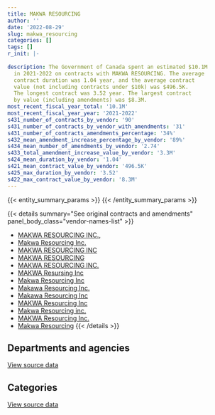 ```yaml
---
title: MAKWA RESOURCING
author: ''
date: '2022-08-29'
slug: makwa_resourcing
categories: []
tags: []
r_init: |-
  
description: The Government of Canada spent an estimated $10.1M
  in 2021-2022 on contracts with MAKWA RESOURCING. The average
  contract duration was 1.04 year, and the average contract
  value (not including contracts under $10k) was $496.5K.
  The longest contract was 3.52 year. The largest contract
  by value (including amendments) was $8.3M.
most_recent_fiscal_year_total: '10.1M'
most_recent_fiscal_year_year: '2021-2022'
s431_number_of_contracts_by_vendor: '90'
s431_number_of_contracts_by_vendor_with_amendments: '31'
s431_number_of_contracts_amendments_percentage: '34%'
s432_mean_amendment_increase_percentage_by_vendor: '89%'
s434_mean_number_of_amendments_by_vendor: '2.74'
s433_total_amendment_increase_value_by_vendor: '3.3M'
s424_mean_duration_by_vendor: '1.04'
s421_mean_contract_value_by_vendor: '496.5K'
s425_max_duration_by_vendor: '3.52'
s422_max_contract_value_by_vendor: '8.3M'
---
```


<script src="/rmarkdown-libs/htmlwidgets/htmlwidgets.js"></script>
<link href="/rmarkdown-libs/datatables-css/datatables-crosstalk.css" rel="stylesheet" />
<script src="/rmarkdown-libs/datatables-binding/datatables.js"></script>
<script src="/rmarkdown-libs/jquery/jquery-3.6.0.min.js"></script>
<link href="/rmarkdown-libs/dt-core-bootstrap/css/dataTables.bootstrap.min.css" rel="stylesheet" />
<link href="/rmarkdown-libs/dt-core-bootstrap/css/dataTables.bootstrap.extra.css" rel="stylesheet" />
<script src="/rmarkdown-libs/dt-core-bootstrap/js/jquery.dataTables.min.js"></script>
<script src="/rmarkdown-libs/dt-core-bootstrap/js/dataTables.bootstrap.min.js"></script>
<link href="/rmarkdown-libs/crosstalk/css/crosstalk.min.css" rel="stylesheet" />
<script src="/rmarkdown-libs/crosstalk/js/crosstalk.min.js"></script>
<script src="/rmarkdown-libs/htmlwidgets/htmlwidgets.js"></script>
<link href="/rmarkdown-libs/datatables-css/datatables-crosstalk.css" rel="stylesheet" />
<script src="/rmarkdown-libs/datatables-binding/datatables.js"></script>
<script src="/rmarkdown-libs/jquery/jquery-3.6.0.min.js"></script>
<link href="/rmarkdown-libs/dt-core-bootstrap/css/dataTables.bootstrap.min.css" rel="stylesheet" />
<link href="/rmarkdown-libs/dt-core-bootstrap/css/dataTables.bootstrap.extra.css" rel="stylesheet" />
<script src="/rmarkdown-libs/dt-core-bootstrap/js/jquery.dataTables.min.js"></script>
<script src="/rmarkdown-libs/dt-core-bootstrap/js/dataTables.bootstrap.min.js"></script>
<link href="/rmarkdown-libs/crosstalk/css/crosstalk.min.css" rel="stylesheet" />
<script src="/rmarkdown-libs/crosstalk/js/crosstalk.min.js"></script>

{{< entity_summary_params >}}
{{< /entity_summary_params >}}

{{< details summary="See original contracts and amendments" panel_body_class="vendor-names-list" >}}
- [MAKWA RESOURCING INC.,](https://search.open.canada.ca/en/ct/?sort=contract_value_f%20desc&page=1&search_text=%22MAKWA%20RESOURCING%20INC.%2c%22)
- [Makwa Resourcing Inc.](https://search.open.canada.ca/en/ct/?sort=contract_value_f%20desc&page=1&search_text=%22Makwa%20Resourcing%20Inc.%22)
- [MAKWA RESOURCING INC](https://search.open.canada.ca/en/ct/?sort=contract_value_f%20desc&page=1&search_text=%22MAKWA%20RESOURCING%20INC%22)
- [MAKWA RESOURCING](https://search.open.canada.ca/en/ct/?sort=contract_value_f%20desc&page=1&search_text=%22MAKWA%20RESOURCING%22)
- [MAKWA RESOURCING INC.](https://search.open.canada.ca/en/ct/?sort=contract_value_f%20desc&page=1&search_text=%22MAKWA%20RESOURCING%20INC.%22)
- [MAKWA Resursing Inc](https://search.open.canada.ca/en/ct/?sort=contract_value_f%20desc&page=1&search_text=%22MAKWA%20Resursing%20Inc%22)
- [Makwa Resourcing Inc](https://search.open.canada.ca/en/ct/?sort=contract_value_f%20desc&page=1&search_text=%22Makwa%20Resourcing%20Inc%22)
- [Makawa Resourcing Inc.](https://search.open.canada.ca/en/ct/?sort=contract_value_f%20desc&page=1&search_text=%22Makawa%20Resourcing%20Inc.%22)
- [Makawa Resourcing Inc](https://search.open.canada.ca/en/ct/?sort=contract_value_f%20desc&page=1&search_text=%22Makawa%20Resourcing%20Inc%22)
- [MAKWA Resourcing Inc](https://search.open.canada.ca/en/ct/?sort=contract_value_f%20desc&page=1&search_text=%22MAKWA%20Resourcing%20Inc%22)
- [Makwa Resourcing inc.](https://search.open.canada.ca/en/ct/?sort=contract_value_f%20desc&page=1&search_text=%22Makwa%20Resourcing%20inc.%22)
- [MAKWA Resourcing Inc.](https://search.open.canada.ca/en/ct/?sort=contract_value_f%20desc&page=1&search_text=%22MAKWA%20Resourcing%20Inc.%22)
- [Makwa Resourcing](https://search.open.canada.ca/en/ct/?sort=contract_value_f%20desc&page=1&search_text=%22Makwa%20Resourcing%22)
{{< /details >}}

## Departments and agencies

<div id="htmlwidget-1" style="width:100%;height:auto;" class="datatables html-widget"></div>
<script type="application/json" data-for="htmlwidget-1">{"x":{"style":"bootstrap","filter":"none","vertical":false,"data":[["<a href=\"/departments/cbsa-asfc/\">Canada Border Services Agency<\/a>","<a href=\"/departments/cic/\">Immigration, Refugees and Citizenship Canada<\/a>","<a href=\"/departments/csc-scc/\">Correctional Service of Canada<\/a>","<a href=\"/departments/dfatd-maecd/\">Global Affairs Canada<\/a>","<a href=\"/departments/dnd-mdn/\">National Defence<\/a>","<a href=\"/departments/elections/\">Elections Canada<\/a>","<a href=\"/departments/esdc-edsc/\">Employment and Social Development Canada<\/a>","<a href=\"/departments/hc-sc/\">Health Canada<\/a>","<a href=\"/departments/ic/\">Innovation, Science and Economic Development Canada<\/a>","<a href=\"/departments/irb-cisr/\">Immigration and Refugee Board of Canada<\/a>","<a href=\"/departments/isc-sac/\">Indigenous Services Canada<\/a>","<a href=\"/departments/oic-ci/\">Office of the Information Commissioner of Canada<\/a>","<a href=\"/departments/opc-cpvp/\">Office of the Privacy Commissioner of Canada<\/a>","<a href=\"/departments/ppsc-sppc/\">Public Prosecution Service of Canada<\/a>","<a href=\"/departments/tc/\">Transport Canada<\/a>"],[null,1072646.42,null,null,50419.16,null,null,891995.63,null,null,null,97594.33,11187,475228.13,null],[null,1029792.91,null,null,352612.3,826778.05,null,480657.89,null,null,null,null,null,278856.57,33369.13],[null,1056219.98,753507.08,null,98212.86,771054.73,null,515847.64,null,102293.25,null,null,null,null,362473.02],[3328578.11,1061934.01,3735249.34,34727,145830.54,657440.97,342860.78,166545.02,372916.24,null,13650,null,null,null,207894.43]],"container":"<table class=\"table table-striped table-hover row-border order-column display\">\n  <thead>\n    <tr>\n      <th>Department<\/th>\n      <th>2018-2019<\/th>\n      <th>2019-2020<\/th>\n      <th>2020-2021<\/th>\n      <th>2021-2022<\/th>\n    <\/tr>\n  <\/thead>\n<\/table>","options":{"order":[[4,"desc"]],"pageLength":10,"autoWidth":true,"columnDefs":[{"targets":1,"render":"function(data, type, row, meta) {\n    return type !== 'display' ? data : DTWidget.formatCurrency(data, \"$\", 2, 3, \",\", \".\", true, null);\n  }"},{"targets":2,"render":"function(data, type, row, meta) {\n    return type !== 'display' ? data : DTWidget.formatCurrency(data, \"$\", 2, 3, \",\", \".\", true, null);\n  }"},{"targets":3,"render":"function(data, type, row, meta) {\n    return type !== 'display' ? data : DTWidget.formatCurrency(data, \"$\", 2, 3, \",\", \".\", true, null);\n  }"},{"targets":4,"render":"function(data, type, row, meta) {\n    return type !== 'display' ? data : DTWidget.formatCurrency(data, \"$\", 2, 3, \",\", \".\", true, null);\n  }"},{"width":"16%","targets":[1,2,3,4]},{"className":"dt-right","targets":[1,2,3,4]}],"orderClasses":false}},"evals":["options.columnDefs.0.render","options.columnDefs.1.render","options.columnDefs.2.render","options.columnDefs.3.render"],"jsHooks":[]}</script>
<p class="text-right">
<a href="https://github.com/GoC-Spending/contracts-data/tree/main/data/out/vendors/makwa_resourcing/summary_by_fiscal_year_by_department.csv" class="source-data-link btn btn-link">View source data</a>
</p>

## Categories

<div id="htmlwidget-2" style="width:100%;height:auto;" class="datatables html-widget"></div>
<script type="application/json" data-for="htmlwidget-2">{"x":{"style":"bootstrap","filter":"none","vertical":false,"data":[["<a href=\"/categories/office_management/\">Office management<\/a>","<a href=\"/categories/professional_services/\">Professional services<\/a>","<a href=\"/categories/information_technology/\">Information technology<\/a>","<a href=\"/categories/human_capital/\">Human capital<\/a>"],[null,1515237.25,1083833.42,null],[33369.13,1938904.81,1029792.91,null],[null,1385115.22,2274493.33,null],[null,1197903.54,8834995.9,34727]],"container":"<table class=\"table table-striped table-hover row-border order-column display\">\n  <thead>\n    <tr>\n      <th>Category<\/th>\n      <th>2018-2019<\/th>\n      <th>2019-2020<\/th>\n      <th>2020-2021<\/th>\n      <th>2021-2022<\/th>\n    <\/tr>\n  <\/thead>\n<\/table>","options":{"order":[[4,"desc"]],"dom":"t","pageLength":30,"autoWidth":true,"columnDefs":[{"targets":1,"render":"function(data, type, row, meta) {\n    return type !== 'display' ? data : DTWidget.formatCurrency(data, \"$\", 2, 3, \",\", \".\", true, null);\n  }"},{"targets":2,"render":"function(data, type, row, meta) {\n    return type !== 'display' ? data : DTWidget.formatCurrency(data, \"$\", 2, 3, \",\", \".\", true, null);\n  }"},{"targets":3,"render":"function(data, type, row, meta) {\n    return type !== 'display' ? data : DTWidget.formatCurrency(data, \"$\", 2, 3, \",\", \".\", true, null);\n  }"},{"targets":4,"render":"function(data, type, row, meta) {\n    return type !== 'display' ? data : DTWidget.formatCurrency(data, \"$\", 2, 3, \",\", \".\", true, null);\n  }"},{"width":"16%","targets":[1,2,3,4]},{"className":"dt-right","targets":[1,2,3,4]}],"orderClasses":false,"lengthMenu":[10,25,30,50,100]}},"evals":["options.columnDefs.0.render","options.columnDefs.1.render","options.columnDefs.2.render","options.columnDefs.3.render"],"jsHooks":[]}</script>
<p class="text-right">
<a href="https://github.com/GoC-Spending/contracts-data/tree/main/data/out/vendors/makwa_resourcing/summary_by_fiscal_year_by_category.csv" class="source-data-link btn btn-link">View source data</a>
</p>
